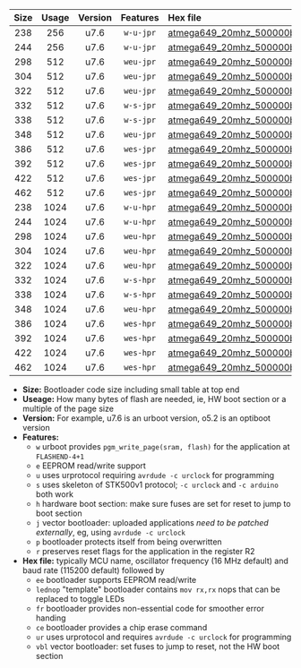 |Size|Usage|Version|Features|Hex file|
|:-:|:-:|:-:|:-:|:--|
|238|256|u7.6|`w-u-jpr`|[atmega649_20mhz_500000bps_ur_vbl.hex](https://raw.githubusercontent.com/stefanrueger/urboot/main/atmega649_20mhz_500000bps_ur_vbl.hex)|
|244|256|u7.6|`w-u-jpr`|[atmega649_20mhz_500000bps_lednop_ur_vbl.hex](https://raw.githubusercontent.com/stefanrueger/urboot/main/atmega649_20mhz_500000bps_lednop_ur_vbl.hex)|
|298|512|u7.6|`weu-jpr`|[atmega649_20mhz_500000bps_ee_ur_vbl.hex](https://raw.githubusercontent.com/stefanrueger/urboot/main/atmega649_20mhz_500000bps_ee_ur_vbl.hex)|
|304|512|u7.6|`weu-jpr`|[atmega649_20mhz_500000bps_ee_lednop_ur_vbl.hex](https://raw.githubusercontent.com/stefanrueger/urboot/main/atmega649_20mhz_500000bps_ee_lednop_ur_vbl.hex)|
|322|512|u7.6|`weu-jpr`|[atmega649_20mhz_500000bps_ee_lednop_fr_ur_vbl.hex](https://raw.githubusercontent.com/stefanrueger/urboot/main/atmega649_20mhz_500000bps_ee_lednop_fr_ur_vbl.hex)|
|332|512|u7.6|`w-s-jpr`|[atmega649_20mhz_500000bps_vbl.hex](https://raw.githubusercontent.com/stefanrueger/urboot/main/atmega649_20mhz_500000bps_vbl.hex)|
|338|512|u7.6|`w-s-jpr`|[atmega649_20mhz_500000bps_lednop_vbl.hex](https://raw.githubusercontent.com/stefanrueger/urboot/main/atmega649_20mhz_500000bps_lednop_vbl.hex)|
|348|512|u7.6|`weu-jpr`|[atmega649_20mhz_500000bps_ee_lednop_fr_ce_ur_vbl.hex](https://raw.githubusercontent.com/stefanrueger/urboot/main/atmega649_20mhz_500000bps_ee_lednop_fr_ce_ur_vbl.hex)|
|386|512|u7.6|`wes-jpr`|[atmega649_20mhz_500000bps_ee_vbl.hex](https://raw.githubusercontent.com/stefanrueger/urboot/main/atmega649_20mhz_500000bps_ee_vbl.hex)|
|392|512|u7.6|`wes-jpr`|[atmega649_20mhz_500000bps_ee_lednop_vbl.hex](https://raw.githubusercontent.com/stefanrueger/urboot/main/atmega649_20mhz_500000bps_ee_lednop_vbl.hex)|
|422|512|u7.6|`wes-jpr`|[atmega649_20mhz_500000bps_ee_lednop_fr_vbl.hex](https://raw.githubusercontent.com/stefanrueger/urboot/main/atmega649_20mhz_500000bps_ee_lednop_fr_vbl.hex)|
|462|512|u7.6|`wes-jpr`|[atmega649_20mhz_500000bps_ee_lednop_fr_ce_vbl.hex](https://raw.githubusercontent.com/stefanrueger/urboot/main/atmega649_20mhz_500000bps_ee_lednop_fr_ce_vbl.hex)|
|238|1024|u7.6|`w-u-hpr`|[atmega649_20mhz_500000bps_ur.hex](https://raw.githubusercontent.com/stefanrueger/urboot/main/atmega649_20mhz_500000bps_ur.hex)|
|244|1024|u7.6|`w-u-hpr`|[atmega649_20mhz_500000bps_lednop_ur.hex](https://raw.githubusercontent.com/stefanrueger/urboot/main/atmega649_20mhz_500000bps_lednop_ur.hex)|
|298|1024|u7.6|`weu-hpr`|[atmega649_20mhz_500000bps_ee_ur.hex](https://raw.githubusercontent.com/stefanrueger/urboot/main/atmega649_20mhz_500000bps_ee_ur.hex)|
|304|1024|u7.6|`weu-hpr`|[atmega649_20mhz_500000bps_ee_lednop_ur.hex](https://raw.githubusercontent.com/stefanrueger/urboot/main/atmega649_20mhz_500000bps_ee_lednop_ur.hex)|
|322|1024|u7.6|`weu-hpr`|[atmega649_20mhz_500000bps_ee_lednop_fr_ur.hex](https://raw.githubusercontent.com/stefanrueger/urboot/main/atmega649_20mhz_500000bps_ee_lednop_fr_ur.hex)|
|332|1024|u7.6|`w-s-hpr`|[atmega649_20mhz_500000bps.hex](https://raw.githubusercontent.com/stefanrueger/urboot/main/atmega649_20mhz_500000bps.hex)|
|338|1024|u7.6|`w-s-hpr`|[atmega649_20mhz_500000bps_lednop.hex](https://raw.githubusercontent.com/stefanrueger/urboot/main/atmega649_20mhz_500000bps_lednop.hex)|
|348|1024|u7.6|`weu-hpr`|[atmega649_20mhz_500000bps_ee_lednop_fr_ce_ur.hex](https://raw.githubusercontent.com/stefanrueger/urboot/main/atmega649_20mhz_500000bps_ee_lednop_fr_ce_ur.hex)|
|386|1024|u7.6|`wes-hpr`|[atmega649_20mhz_500000bps_ee.hex](https://raw.githubusercontent.com/stefanrueger/urboot/main/atmega649_20mhz_500000bps_ee.hex)|
|392|1024|u7.6|`wes-hpr`|[atmega649_20mhz_500000bps_ee_lednop.hex](https://raw.githubusercontent.com/stefanrueger/urboot/main/atmega649_20mhz_500000bps_ee_lednop.hex)|
|422|1024|u7.6|`wes-hpr`|[atmega649_20mhz_500000bps_ee_lednop_fr.hex](https://raw.githubusercontent.com/stefanrueger/urboot/main/atmega649_20mhz_500000bps_ee_lednop_fr.hex)|
|462|1024|u7.6|`wes-hpr`|[atmega649_20mhz_500000bps_ee_lednop_fr_ce.hex](https://raw.githubusercontent.com/stefanrueger/urboot/main/atmega649_20mhz_500000bps_ee_lednop_fr_ce.hex)|

- **Size:** Bootloader code size including small table at top end
- **Useage:** How many bytes of flash are needed, ie, HW boot section or a multiple of the page size
- **Version:** For example, u7.6 is an urboot version, o5.2 is an optiboot version
- **Features:**
  + `w` urboot provides `pgm_write_page(sram, flash)` for the application at `FLASHEND-4+1`
  + `e` EEPROM read/write support
  + `u` uses urprotocol requiring `avrdude -c urclock` for programming
  + `s` uses skeleton of STK500v1 protocol; `-c urclock` and `-c arduino` both work
  + `h` hardware boot section: make sure fuses are set for reset to jump to boot section
  + `j` vector bootloader: uploaded applications *need to be patched externally*, eg, using `avrdude -c urclock`
  + `p` bootloader protects itself from being overwritten
  + `r` preserves reset flags for the application in the register R2
- **Hex file:** typically MCU name, oscillator frequency (16 MHz default) and baud rate (115200 default) followed by
  + `ee` bootloader supports EEPROM read/write
  + `lednop` "template" bootloader contains `mov rx,rx` nops that can be replaced to toggle LEDs
  + `fr` bootloader provides non-essential code for smoother error handing
  + `ce` bootloader provides a chip erase command
  + `ur` uses urprotocol and requires `avrdude -c urclock` for programming
  + `vbl` vector bootloader: set fuses to jump to reset, not the HW boot section
